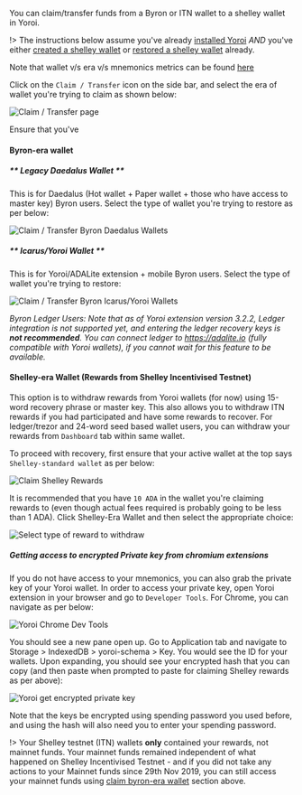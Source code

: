 You can claim/transfer funds from a Byron or ITN wallet to a shelley wallet in Yoroi.

!> The instructions below assume you've already [installed Yoroi](Wallets/Yoroi/install.md) *AND* you've either [created a shelley wallet](Wallets/Yoroi/create.md) or [restored a shelley wallet](Wallets/Yoroi/restore.md) already.

Note that wallet v/s era v/s mnemonics metrics can be found [here](wallets.md#heirarchical-deterministic-hd-wallets)

Click on the `Claim / Transfer` icon on the side bar, and select the era of wallet you're trying to claim as shown below:

![Claim / Transfer page](https://raw.githubusercontent.com/cardano-community/support-faq/images/docs/images/yoroi-claim-1.jpg ':size=40%')

Ensure that you've 

#### Byron-era wallet

<!-- tabs:start -->

##### ** Legacy Daedalus Wallet **

This is for Daedalus (Hot wallet + Paper wallet + those who have access to master key) Byron users. Select the type of wallet you're trying to restore as per below:

![Claim / Transfer Byron Daedalus Wallets](https://raw.githubusercontent.com/cardano-community/support-faq/images/docs/images/yoroi-claim-2.jpg ':size=25%')

##### ** Icarus/Yoroi Wallet **

This is for Yoroi/ADALite extension + mobile Byron users. Select the type of wallet you're trying to restore:

![Claim / Transfer Byron Icarus/Yoroi Wallets](https://raw.githubusercontent.com/cardano-community/support-faq/images/docs/images/yoroi-claim-3.jpg ':size=25%')

*Byron Ledger Users: Note that as of Yoroi extension version 3.2.2, Ledger integration is not supported yet, and entering the ledger recovery keys is **not recommended**. You can connect ledger to https://adalite.io (fully compatible with Yoroi wallets), if you cannot wait for this feature to be available.*

<!-- tabs:end -->

#### Shelley-era Wallet (Rewards from Shelley Incentivised Testnet)

This option is to withdraw rewards from Yoroi wallets (for now) using 15-word recovery phrase or master key. This also allows you to withdraw ITN rewards if you had participated and have some rewards to recover. For ledger/trezor and 24-word seed based wallet users, you can withdraw your rewards from `Dashboard` tab within same wallet.

To proceed with recovery, first ensure that your active wallet at the top says `Shelley-standard wallet` as per below:

![Claim Shelley Rewards](https://raw.githubusercontent.com/cardano-community/support-faq/images/docs/images/yoroi-claim-shelley-reward.jpg ':size=30%')

It is recommended that you have `10 ADA` in the wallet you're claiming rewards to (even though actual fees required is probably going to be less than 1 ADA). Click Shelley-Era Wallet and then select the appropriate choice:

![Select type of reward to withdraw](https://raw.githubusercontent.com/cardano-community/support-faq/images/docs/images/yoroi-claim-shelley-reward-type.jpg ':size=25%')

##### Getting access to encrypted Private key from chromium extensions

If you do not have access to your mnemonics, you can also grab the private key of your Yoroi wallet. In order to access your private key, open Yoroi extension in your browser and go to `Developer Tools`. For Chrome, you can navigate as per below:

![Yoroi Chrome Dev Tools](https://raw.githubusercontent.com/cardano-community/support-faq/images/docs/images/chrome-dev-tools.jpg ':size=30%')

You should see a new pane open up. Go to Application tab and navigate to Storage > IndexedDB > yoroi-schema > Key. You would see the ID for your wallets. Upon expanding, you should see your encrypted hash that you can copy (and then paste when prompted to paste for claiming Shelley rewards as per above):

![Yoroi get encrypted private key](https://raw.githubusercontent.com/cardano-community/support-faq/images/docs/images/yoroi-get-priv-key.jpg ':size=30%')

Note that the keys be encrypted using spending password you used before, and using the hash will also need you to enter your spending password.

!> Your Shelley testnet (ITN) wallets **only** contained your rewards, not mainnet funds. Your mainnet funds remained independent of what happened on Shelley Incentivised Testnet - and if you did not take any actions to your Mainnet funds since 29th Nov 2019, you can still access your mainnet funds using [claim byron-era wallet](#byron-era-wallet) section above.